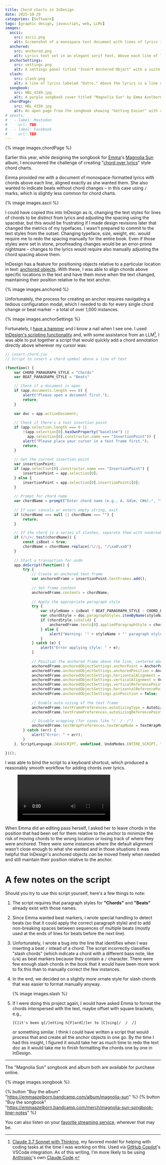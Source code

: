 ```yaml
---
title: Chord charts in InDesign
date: 2025-10-29
categories: [Software]
tags: [graphic design, javascript, web, LLMs]
images:
  ascii:
    src: ascii.png
    alt: Screenshot of a monospace text document with lines of lyrics interspersed with lines of chord symbols. The chord symbols are aligned above the word that corresponds to the moment of chord change.
  anchored:
    src: anchored.png
    alt: Lyrics text set in an elegant serif font. Above each line of lyrics is a line of chords in the same font, but bolder.
  anchorSettings:
    src: settings.png
    alt: A settings panel titled "Insert Anchored Object" with a suite of dropdowns, number inputs, and checkboxes to configure.
  slash:
    src: slash.png
    alt: A line of lyrics labeled "Outro." Above the lyrics is a line of chords, one of which is C/D where the C is raised above a diagonal slash and the D is lowered below it, like a fraction.
  songbook:
    src: HBL_4349.jpg
    alt: A purple songbook cover titled "Magnolia Sun" by Emma Azelborn, featuring a white magnolia flower illustration against a blue background with purple flowers.
  chordPage:
    src: HBL_4350.jpg
    alt: An open page from the songbook showing "Getting Easier" with chord symbols positioned above lyrics, demonstrating chord-over-lyrics formatting.
# xposts:
#   - label: Mastodon
#     url: TBD
#   - label: Facebook
#     url: TBD
---
```


{% image images.chordPage %}

Earlier this year, while designing the songbook for [Emma][]'s [Magnolia Sun][] album, I encountered the challenge of creating "[chord over lyrics][]" style chord charts.

[Emma]: https://emmaazelborn.com/
[Magnolia Sun]: https://distrokid.com/hyperfollow/emmaazelborn1/magnolia-sun
[chord over lyrics]: https://en.wikipedia.org/wiki/Chord_chart#Format:_Chords_over_lyrics_(ASCII)

Emma provided me with a document of monospace-formatted lyrics with chords above each line, aligned exactly as she wanted them. She also wanted to indicate beats without chord changes – in this case using `/` marks, which is slightly less common for chord charts.

{% image images.ascii %}

I could have copied this into InDesign as is, changing the text styles for lines of chords to be distinct from lyrics and adjusting the spacing using the spacebar, but this would be frustrating if I made design revisions later that changed the metrics of my typefaces. I wasn't prepared to commit to the text styles from the outset. Changing typeface, size, weight, etc. would require me to redo the spacing manually for the entire book. Even if those styles *were* set in stone, proofreading changes would be an error-prone nightmare – changes to the lyrics would require also manually adjusting the chord spacing above them.

InDesign has a feature for positioning objects relative to a particular location in text: [anchored objects][]. With these, I was able to align chords above specific locations in the text and have them move when the text changed, maintaining their position relative to the text anchor.

[anchored objects]: https://helpx.adobe.com/indesign/using/anchored-objects.html

{% image images.anchored %}

Unfortunately, the process for creating an anchor requires navigating a tedious configuration modal, which I needed to do for every single chord change or beat marker – a total of over 1,000 instances.

{% image images.anchorSettings %}

Fortunately, I [have a hammer][illustrator-post] and I know a nail when I see one. I used [InDesign's scripting functionality][indesign-scripting] and, with some assistance from an LLM[^1], I was able to put together a script that would quickly add a chord annotation directly above wherever my cursor was:

[illustrator-post]: /2025/01/changing-the-color-of-a-character-in-adobe-illustrator-with-scripting/
[indesign-scripting]: https://helpx.adobe.com/indesign/using/scripting.html

[^1]: [Claude 3.7 Sonnet with Thinking][claude], my favored model for helping with coding tasks at the time I was working on this. Used via [GitHub Copilot][]'s VSCode integration. As of this writing, I'm more likely to be using [Anthropic][]'s own [Claude Code][].

[claude]: https://www.anthropic.com/news/visible-extended-thinking
[GitHub Copilot]: https://github.com/features/copilot
[Anthropic]: https://www.anthropic.com/
[Claude Code]: https://www.claude.com/product/claude-code

```js
// insert-chord.jsx
// Script to insert a chord symbol above a line of text

(function() {
    var CHORD_PARAGRAPH_STYLE = "Chords"
    var BEAT_PARAGRAPH_STYLE = "Beats"

    // Check if a document is open
    if (app.documents.length === 0) {
        alert("Please open a document first.");
        return;
    }
    
    var doc = app.activeDocument;
    
    // Check if there's a text insertion point
    if (app.selection.length === 0 || 
        !(app.selection[0].hasOwnProperty("baseline") || 
          app.selection[0].constructor.name === "InsertionPoint")) {
        alert("Please place your cursor in a text frame first.");
        return;
    }
    
    // Get the current insertion point
    var insertionPoint;
    if (app.selection[0].constructor.name === "InsertionPoint") {
        insertionPoint = app.selection[0];
    } else {
        insertionPoint = app.selection[0].insertionPoints[0];
    }
    
    // Prompt for chord name
    var chordName = prompt("Enter chord name (e.g., A, Gdim, C#m):", "");
    
    // If user cancels or enters empty string, exit
    if (chordName === null || chordName === "") {
        return;
    }

    // If the chord is a series of slashes, separate them with nonbreaking spaces
    if (/\/+/.test(chordName)) {
        const isBeat = true;
        chordName = chordName.replace(/\//g, "/\xa0\xa0")
    }
    
    // Start a transaction for undo
    app.doScript(function() {
        try {            
            // Create an anchored text frame
            var anchoredFrame = insertionPoint.textFrames.add();
            
            // Set frame content
            anchoredFrame.contents = chordName;
            
            // Apply the appropriate paragraph style
            try {
                var styleName = isBeat ? BEAT_PARAGRAPH_STYLE : CHORD_PARAGRAPH_STYLE;
                var chordStyle = doc.paragraphStyles.itemByName(styleName);
                if (chordStyle.isValid) {
                    anchoredFrame.texts[0].appliedParagraphStyle = chordStyle;
                } else {
                    alert("Warning: '" + styleName + "' paragraph style not found. Using default style.");
                }
            } catch (e) {
                alert("Error applying style: " + e);
            }
            
            // Position the anchored frame above the line, centered above the anchor point
            anchoredFrame.anchoredObjectSettings.anchorPoint = AnchorPoint.BOTTOM_LEFT_ANCHOR;
            anchoredFrame.anchoredObjectSettings.anchoredPosition = AnchorPosition.ANCHORED;
            anchoredFrame.anchoredObjectSettings.horizontalAlignment = HorizontalAlignment.CENTER_ALIGN;
            anchoredFrame.anchoredObjectSettings.verticalAlignment = VerticalAlignment.BOTTOM_ALIGN;
            anchoredFrame.anchoredObjectSettings.verticalReferencePoint = VerticallyRelativeTo.TOP_OF_LEADING;
            anchoredFrame.anchoredObjectSettings.horizontalReferencePoint = AnchoredRelativeTo.ANCHOR_LOCATION;
            anchoredFrame.anchoredObjectSettings.pinPosition = false;
            
            // Enable auto-sizing of the text frame
            anchoredFrame.textFramePreferences.autoSizingType = AutoSizingTypeEnum.HEIGHT_AND_WIDTH;
            anchoredFrame.textFramePreferences.autoSizingReferencePoint = AutoSizingReferenceEnum.BOTTOM_CENTER_POINT;

            // Disable wrapping (for cases like "/  /  /")
            anchoredFrame.textWrapPreferences.textWrapMode = TextWrapModes.NONE
        } catch (err) {
            alert("Error: " + err);
        }
    }, ScriptLanguage.JAVASCRIPT, undefined, UndoModes.ENTIRE_SCRIPT, "Insert Chord");
    
})();
```

I was able to bind the script to a keyboard shortcut, which produced a reasonably smooth workflow for adding chords over lyrics.

<figure>
  <video src="/media/chord-charts-in-indesign/workflow.mov" autoplay controls />
</figure>

When Emma did an editing pass herself, I asked her to leave chords in the position that had been set for them relative to the anchor to minimize the risk of moving chords to the wrong location or losing track of where they were anchored. There were some instances where the default alignment wasn't close enough to what she wanted and in those situations it was helpful that InDesign's anchored objects *can* be moved freely when needed and still maintain their position relative to the anchor.

# A few notes on the script

Should you try to use this script yourself, here's a few things to note:

1. The script requires that paragraph styles for **"Chords"** and **"Beats"** already exist with those names.

2. Since Emma wanted beat markers, I wrote special handling to detect beats (so that it could apply the correct paragraph style) and to add non-breaking spaces between sequences of multiple beats (mostly used at the ends of lines for beats before the next line).

3. Unfortunately, I wrote a bug into the line that identifies when I was inserting a beat `/` intead of a chord. The script incorrectly classifies "slash chords" (which indicate a chord with a different bass note, like `G/A`) as beat markers because they contain a `/` character. There were few enough slash chords in the book that it would have been more work to fix this than to manually correct the few instances.

4. In the end, we decided on a slightly more ornate style for slash chords that was easier to format manually anyway.

   {% image images.slash %}

5. If I were doing this project again, I would have asked Emma to format the chords interspersed with the text, maybe offset with square brackets, e.g.,

   ```
   [C]it's been g[/]etting h[F]ard[/]er to [C]sing[/  /  /]
   ```

   or something similar. I think I could have written a script that would process that and create all the anchor objects in one go. By the time I had this insight, I figured it would take her as much time to redo the text doc as it would take me to finish formatting the chords one by one in InDesign.

***

The "Magnolia Sun" songbook and album both are available for purchase online.

{% image images.songbook %}

{% button "Buy the album" "https://emmaazelborn.bandcamp.com/album/magnolia-sun" %} {% button "Buy the songbook" "https://emmaazelborn.bandcamp.com/merch/magnolia-sun-songbook-liner-notes" %}

You can also listen on your [favorite streaming service](https://album.link/b/1983118898), wherever that may be.

